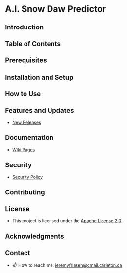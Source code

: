 # A.I. Snow Daw Predictor

## Introduction

## Table of Contents

## Prerequisites

## Installation and Setup

## How to Use

## Features and Updates

- [New Releases](https://github.com/JeremyFriesenGitHub/ai-snow-day-predictor/releases/tag/v.1.1.0)

## Documentation

- [Wiki Pages](https://github.com/JeremyFriesenGitHub/ai-snow-day-predictor/wiki)

## Security

- [Security Policy](https://github.com/JeremyFriesenGitHub/ai-snow-day-predictor/blob/main/SECURITY.md)

## Contributing

## License

- This project is licensed under the [Apache License 2.0]().

## Acknowledgments

## Contact
- 📫 How to reach me: [jeremyfriesen@cmail.carleton.ca](mailto:jeremyfriesen@cmail.carleton.ca)
